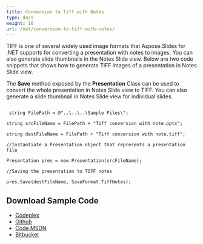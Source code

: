 ```yaml
---
title: Conversion to Tiff with Notes
type: docs
weight: 10
url: /net/conversion-to-tiff-with-notes/
---
```


TIFF is one of several widely used image formats that Aspose.Slides for .NET supports for converting a presentation with notes to images. You can also generate slide thumbnails in the Notes Slide view. Below are two code snippets that shows how to generate TIFF images of a presentation in Notes Slide view.

The **Save** method exposed by the **Presentation** Class can be used to convert the whole presentation in Notes Slide view to TIFF. You can also generate a slide thumbnail in Notes Slide view for individual slides.

```

 string FilePath = @"..\..\..\Sample Files\";

string srcFileName = FilePath + "Tiff conversion with note.pptx";

string destFileName = FilePath + "Tiff conversion with note.tiff";

//Instantiate a Presentation object that represents a presentation file

Presentation pres = new Presentation(srcFileName);

//Saving the presentation to TIFF notes

pres.Save(destFileName, SaveFormat.TiffNotes);

```
## **Download Sample Code**
- [Codeplex](https://asposeslidesopenxml.codeplex.com/releases/view/619597)
- [Github](https://github.com/aspose-slides/Aspose.Slides-for-.NET/releases/tag/MissingFeaturesAsposeSlidesForOpenXMLv1.1)
- [Code.MSDN](https://code.msdn.microsoft.com/AsposeSlides-Features-9866600c)
- [Bitbucket](https://bitbucket.org/asposemarketplace/aspose-for-openxml/downloads/Tiff%20conversion%20with%20note%20%28Aspose.Slides%29.zip)

